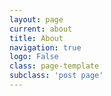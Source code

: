 ```yaml
---
layout: page
current: about
title: About
navigation: true
logo: False
class: page-template
subclass: 'post page'
---
```


